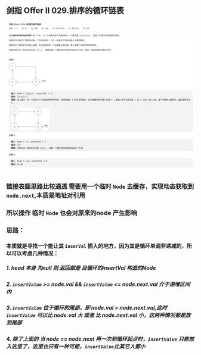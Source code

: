 ## 剑指 Offer II 029.排序的循环链表
![img.png](img.png)

### 链接表题思路比较通透 需要用一个临时 `Node` 去缓存，实现动态获取到`node.next`,本质是地址对引用
### 所以操作 临时 `Node` 也会对原来的node 产生影响


### 思路：
#### 本质就是寻找一个能让其 `inserVal` 插入的地方，因为其是循环单调非递减的，所以可以考虑几种情况：
##### 1. head 本身 为null 则 返回就是 自循环的insertVal 构造的Node
##### 2. `insertValue` >= node.val && `insertValue` <= node.next.val 介于递增区间内
##### 3. `insertValue` 位于循环的尾部，即 node.val > node.next.val,这时 `insertValue` 可以比 node.val 大 或者 比 node.next.val 小，这两种情况都是放到尾部
##### 4. 除了上面的 当 node == node.next 再一次到循环起点时，`insertValue` 只能放入这里了，这里也只有一种可能，`insertValue`比其它人都小